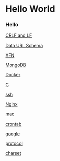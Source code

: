 Hello World
====================

### Hello

[CRLF and LF](crlf-and-lf.md)

[Data URL Schema](data-url-scheme.md)

[XFN](xhtml-friends-network.md)

[MongoDB](mongodb.md)

[Docker](Docker.md)

[C](c.md)

[ssh](ssh.md)

[Nginx](nginx.md)

[mac](mac.md)

[crontab](crontab.md)

[google](google.md)

[protocol](protocol.md)

[charset](charset.md)
